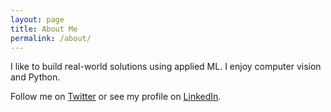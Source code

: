 ```yaml
---
layout: page
title: About Me
permalink: /about/
---
```


I like to build real-world solutions using applied ML. I enjoy computer vision and Python.

Follow me on [Twitter](https://twitter.com/jacoverster) or see my profile on [LinkedIn](https://www.linkedin.com/in/jaco-verster/).
